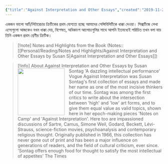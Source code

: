 ```yaml
---
{"title":"Against Interpretation and Other Essays","created":"2019-11-22T00:00:00+06:00","updated":"2023-01-11T12:20:21+06:00","read_at":["2021-12-08T00:00:00+06:00"],"read_count":1,"cover":"https://images-na.ssl-images-amazon.com/images/S/compressed.photo.goodreads.com/books/1436152896i/52374.jpg","authors":["Susan Sontag"],"isbn10":312280866,"status":"Read","rating":5,"reviewed":true,"dg-publish":true,"dg-metatags":{"og:image":"https://images-na.ssl-images-amazon.com/images/S/compressed.photo.goodreads.com/books/1436152896i/52374.jpg"},"tags":["america","art","european","literature","cinema","plays","criticism","language"],"permalink":"/personal/reading/books/read/against-interpretation-and-other-essays-by-susan-sontag/","metatags":{"og:image":"https://images-na.ssl-images-amazon.com/images/S/compressed.photo.goodreads.com/books/1436152896i/52374.jpg"},"dgPassFrontmatter":true}
---
```


একজন ভালো আর্ট/লিটারেচার ক্রিটিকের প্রথম যোগ্যতা হচ্ছে আমাদের সেন্সিবিলিটিকে ধাক্কা দেওয়া। সিক্সটিজে লেখা এস্যেগুলো আজকেও যখন ধাক্কা দেয়, বিশেষত, অধিকাংশ আলোচ্যগুলির সাথে আপনি ইতমধ্যেই পরিচিত তখন বলা যায় তিনি একজন প্রথম শ্রেণীর ক্রিটিক।

> [!note] Notes and Highlights from the Book
> (Notes:: [[Personal/Reading/Notes and Highlights/Against Interpretation and Other Essays by Susan S\|Against Interpretation and Other Essays]])

> [!info] About Against Interpretation and Other Essays by Susan Sontag
><img src="http://books.google.com/books/content?id=HLdQPwAACAAJ&printsec=frontcover&img=1&zoom=1&source=gbs_api" style="float: left; margin-right: 1em;width: 150px; height: auto;" /> 'A dazzling intellectual performance' Vogue Against Interpretation was Susan Sontag's first collection of essays and made her name as one of the most incisive thinkers of our time. Sontag was among the first critics to write about the intersection between 'high' and 'low' art forms, and to give them equal value as valid topics, shown here in her epoch-making pieces 'Notes on Camp' and 'Against Interpretation'. Here too are impassioned discussions of Sartre, Camus, Simone Weil, Godard, Beckett, Lévi-Strauss, science-fiction movies, psychoanalysis and contemporary religious thought. Originally published in 1966, this collection has never gone out of print and has been a major influence on generations of readers, and the field of cultural criticism, ever since. 'Sontag offers enough food for thought to satisfy the most intellectual of appetites' The Times